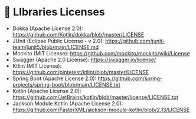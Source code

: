 # 🥽  LIbraries Licenses

- Dokka (Apache License 2.0): https://github.com/Kotlin/dokka/blob/master/LICENSE
- JUnit (Eclipse Public License - v 2.0): https://github.com/junit-team/junit5/blob/main/LICENSE.md
- Mockito (MIT License): https://github.com/mockito/mockito/wiki/License
- Swagger (Apache 2.0 License): https://swagger.io/license/
- Ktlint (MIT License): https://github.com/pinterest/ktlint/blob/master/LICENSE
- Spring Boot (Apache License 2.0): https://github.com/spring-projects/spring-boot/blob/main/LICENSE.txt
- Kotlin (Apache License 2.0): https://github.com/JetBrains/kotlin/blob/master/license/LICENSE.txt
- Jackson Module Kotlin (Apache License 2.0): https://github.com/FasterXML/jackson-module-kotlin/blob/2.13/LICENSE